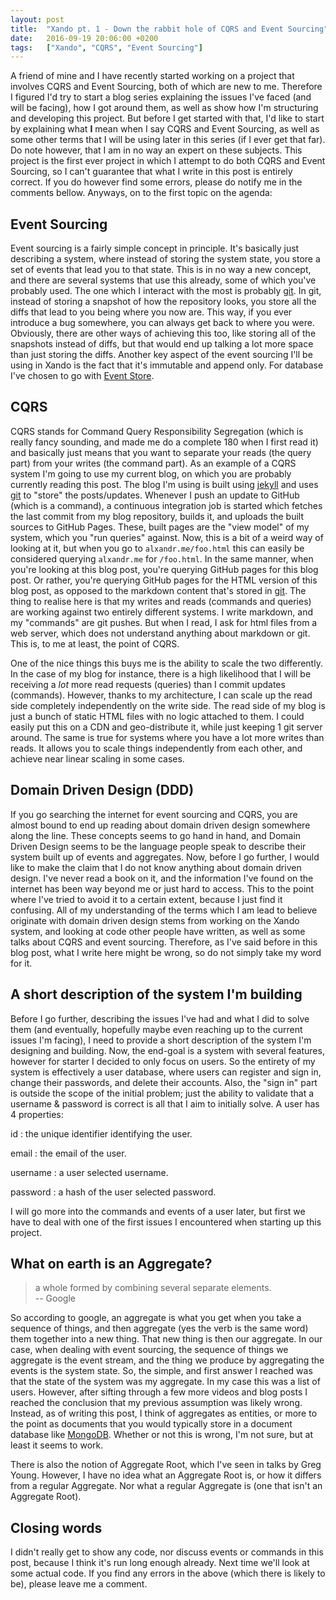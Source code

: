 ```yaml
---
layout: post
title:  "Xando pt. 1 - Down the rabbit hole of CQRS and Event Sourcing"
date:   2016-09-19 20:06:00 +0200
tags:   ["Xando", "CQRS", "Event Sourcing"]
---
```


A friend of mine and I have recently started working on a project that involves CQRS and Event Sourcing, both of which are new to me. Therefore I figured I'd try to start a blog series explaining the issues I've faced (and will be facing), how I got around them, as well as show how I'm structuring and developing this project. But before I get started with that, I'd like to start by explaining what **I** mean when I say CQRS and Event Sourcing, as well as some other terms that I will be using later in this series (if I ever get that far). Do note however, that I am in no way an expert on these subjects. This project is the first ever project in which I attempt to do both CQRS and Event Sourcing, so I can't guarantee that what I write in this post is entirely correct. If you do however find some errors, please do notify me in the comments bellow. Anyways, on to the first topic on the agenda:

## Event Sourcing
Event sourcing is a fairly simple concept in principle. It's basically just describing a system, where instead of storing the system state, you store a set of events that lead you to that state. This is in no way a new concept, and there are several systems that use this already, some of which you've probably used. The one which I interact with the most is probably [git][git]. In git, instead of storing a snapshot of how the repository looks, you store all the diffs that lead to you being where you now are. This way, if you ever introduce a bug somewhere, you can always get back to where you were. Obviously, there are other ways of achieving this too, like storing all of the snapshots instead of diffs, but that would end up talking a lot more space than just storing the diffs. Another key aspect of the event sourcing I'll be using in Xando is the fact that it's immutable and append only. For database I've chosen to go with [Event Store][eventstore].

## CQRS
CQRS stands for Command Query Responsibility Segregation (which is really fancy sounding, and made me do a complete 180 when I first read it) and basically just means that you want to separate your reads (the query part) from your writes (the command part). As an example of a CQRS system I'm going to use my current blog, on which you are probably currently reading this post. The blog I'm using is built using [jekyll][jekyll] and uses [git][git] to "store" the posts/updates. Whenever I push an update to GitHub (which is a command), a continuous integration job is started which fetches the last commit from my blog repository, builds it, and uploads the built sources to GitHub Pages. These, built pages are the "view model" of my system, which you "run queries" against. Now, this is a bit of a weird way of looking at it, but when you go to `alxandr.me/foo.html` this can easily be considered querying `alxandr.me` for `/foo.html`. In the same manner, when you're looking at this blog post, you're querying GitHub pages for this blog post. Or rather, you're querying GitHub pages for the HTML version of this blog post, as opposed to the markdown content that's stored in [git][git]. The thing to realise here is that my writes and reads (commands and queries) are working against two entirely different systems. I write markdown, and my "commands" are git pushes. But when I read, I ask for html files from a web server, which does not understand anything about markdown or git. This is, to me at least, the point of CQRS.

One of the nice things this buys me is the ability to scale the two differently. In the case of my blog for instance, there is a high likelihood that I will be receiving a *lot* more read requests (queries) than I commit updates (commands). However, thanks to my architecture, I can scale up the read side completely independently on the write side. The read side of my blog is just a bunch of static HTML files with no logic attached to them. I could easily put this on a CDN and geo-distribute it, while just keeping 1 git server around. The same is true for systems where you have a lot more writes than reads. It allows you to scale things independently from each other, and achieve near linear scaling in some cases.

## Domain Driven Design (DDD)
If you go searching the internet for event sourcing and CQRS, you are almost bound to end up reading about domain driven design somewhere along the line. These concepts seems to go hand in hand, and Domain Driven Design seems to be the language people speak to describe their system built up of events and aggregates. Now, before I go further, I would like to make the claim that I do not know anything about domain driven design. I've never read a book on it, and the information I've found on the internet has been way beyond me or just hard to access. This to the point where I've tried to avoid it to a certain extent, because I just find it confusing. All of my understanding of the terms which I am lead to believe originate with domain driven design stems from working on the Xando system, and looking at code other people have written, as well as some talks about CQRS and event sourcing. Therefore, as I've said before in this blog post, what I write here might be wrong, so do not simply take my word for it.

## A short description of the system I'm building
Before I go further, describing the issues I've had and what I did to solve them (and eventually, hopefully maybe even reaching up to the current issues I'm facing), I need to provide a short description of the system I'm designing and building. Now, the end-goal is a system with several features, however for starter I decided to only focus on users. So the entirety of my system is effectively a user database, where users can register and sign in, change their passwords, and delete their accounts. Also, the "sign in" part is outside the scope of the initial problem; just the ability to validate that a username & password is correct is all that I aim to initially solve. A user has 4 properties:

id
: the unique identifier identifying the user.

email
: the email of the user.

username
: a user selected username.

password
: a hash of the user selected password.

I will go more into the commands and events of a user later, but first we have to deal with one of the first issues I encountered when starting up this project.

## What on earth is an Aggregate?
> a whole formed by combining several separate elements.  
> -- Google

So according to google, an aggregate is what you get when you take a sequence of things, and then aggregate (yes the verb is the same word) them together into a new thing. That new thing is then our aggregate. In our case, when dealing with event sourcing, the sequence of things we aggregate is the event stream, and the thing we produce by aggregating the events is the system state. So, the simple, and first answer I reached was that the state of the system was my aggregate. In my case this was a list of users. However, after sifting through a few more videos and blog posts I reached the conclusion that my previous assumption was likely wrong. Instead, as of writing this post, I think of aggregates as entities, or more to the point as documents that you would typically store in a document database like [MongoDB][mongodb]. Whether or not this is wrong, I'm not sure, but at least it seems to work.

There is also the notion of Aggregate Root, which I've seen in talks by Greg Young. However, I have no idea what an Aggregate Root is, or how it differs from a regular Aggregate. Nor what a regular Aggregate is (one that isn't an Aggregate Root).

## Closing words
I didn't really get to show any code, nor discuss events or commands in this post, because I think it's run long enough already. Next time we'll look at some actual code. If you find any errors in the above (which there is likely to be), please leave me a comment.

[git]: https://git-scm.com/
[eventstore]: https://geteventstore.com/
[jekyll]: https://jekyllrb.com/
[mongodb]: https://www.mongodb.com/
